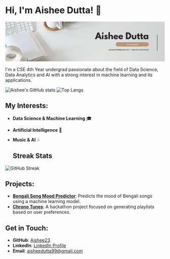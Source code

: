 
# Hi, I'm Aishee Dutta! 👋

![Profile Banner](https://github.com/Aishee23/Aishee23/blob/main/Aishee%20Dutta%20(1).png)

I'm a CSE 4th Year undergrad passionate about the field of Data Science, Data Analytics and AI  with a strong interest in machine learning and its applications. 

![Aishee's GitHub stats](https://github-readme-stats.vercel.app/api?username=Aishee23&show_icons=true&theme=radical)
![Top Langs](https://github-readme-stats.vercel.app/api/top-langs/?username=Aishee23&layout=compact&theme=radical)

## My Interests:
- **Data Science & Machine Learning** 🎓
- **Artificial Intelligence** 🤖
- **Music & AI** 🎶

  ## Streak Stats

![GitHub Streak](https://github-readme-streak-stats.herokuapp.com/?user=Aishee23&theme=dark)

## Projects:
- **[Bengali Song Mood Predictor](https://github.com/Aishee23/Bengali_Song_Mood_Predictor)**: Predicts the mood of Bengali songs using a machine learning model.
- **[Chrono Tunes](https://github.com/Aishee23/ChronoTunes)**: A hackathon project focused on generating playlists based on user preferences.

## Get in Touch:
- **GitHub**: [Aishee23](https://github.com/Aishee23)
- **LinkedIn**: [LinkedIn Profile](https://www.linkedin.com/in/aishee-dutta-864886255/)
- **Email**: aisheedutta99@gmail.com


<!--
**Aishee23/Aishee23** is a ✨ _special_ ✨ repository because its `README.md` (this file) appears on your GitHub profile.

Here are some ideas to get you started:

- 🔭 I’m currently working on ...
- 🌱 I’m currently learning ...
- 👯 I’m looking to collaborate on ...
- 🤔 I’m looking for help with ...
- 💬 Ask me about ...
- 📫 How to reach me: ...
- 😄 Pronouns: ...
- ⚡ Fun fact: ...
-->
